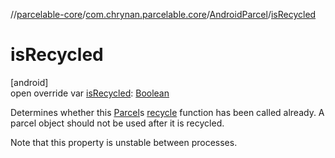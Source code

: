 //[parcelable-core](../../../index.md)/[com.chrynan.parcelable.core](../index.md)/[AndroidParcel](index.md)/[isRecycled](is-recycled.md)

# isRecycled

[android]\
open override var [isRecycled](is-recycled.md): [Boolean](https://kotlinlang.org/api/latest/jvm/stdlib/kotlin/-boolean/index.html)

Determines whether this [Parcel](../../../../parcelable-core/parcelable-core/com.chrynan.parcelable.core/-parcel/index.md)s [recycle](recycle.md) function has been called already. A parcel object should not be used after it is recycled.

Note that this property is unstable between processes.
